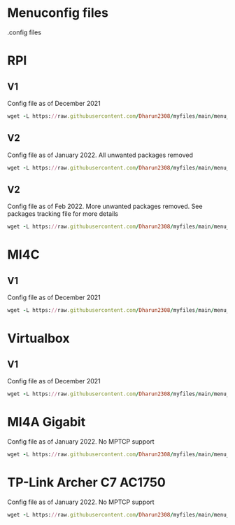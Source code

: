 # Menuconfig files

.config files 


# RPI

## V1
Config file as of December 2021
```ruby
wget -L https://raw.githubusercontent.com/Dharun2308/myfiles/main/menu_config_files/RPI4/v1/.config
```

## V2 
Config file as of January 2022. All unwanted packages removed
```ruby
wget -L https://raw.githubusercontent.com/Dharun2308/myfiles/main/menu_config_files/RPI4/v2/.config
```
## V2 
Config file as of Feb 2022. More unwanted packages removed. See packages tracking file for more details
```ruby
wget -L https://raw.githubusercontent.com/Dharun2308/myfiles/main/menu_config_files/RPI4/v2/.config
```

# MI4C

## V1
Config file as of December 2021
```ruby
wget -L https://raw.githubusercontent.com/Dharun2308/myfiles/main/menu_config_files/MI4C/v1/.config
```

# Virtualbox

## V1
Config file as of December 2021
```ruby
wget -L https://raw.githubusercontent.com/Dharun2308/myfiles/main/menu_config_files/Virtualbox/v1/.config
```

# MI4A Gigabit

Config file as of January 2022. No MPTCP support
```ruby
wget -L https://raw.githubusercontent.com/Dharun2308/myfiles/main/menu_config_files/MI4A_Gigabit/.config
```


# TP-Link Archer C7 AC1750

Config file as of January 2022. No MPTCP support
```ruby
wget -L https://raw.githubusercontent.com/Dharun2308/myfiles/main/menu_config_files/TP-Link_Archer_C7_AC1750/.config
```

